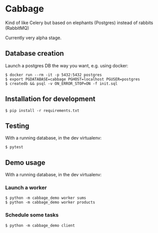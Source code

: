 # Cabbage

Kind of like Celery but based on elephants (Postgres) instead of rabbits (RabbitMQ)

Currently very alpha stage.

## Database creation

Launch a postgres DB the way you want, e.g. using docker:

```console
$ docker run --rm -it -p 5432:5432 postgres
$ export PGDATABASE=cabbage PGHOST=localhost PGUSER=postgres
$ createdb && psql -v ON_ERROR_STOP=ON -f init.sql
```

## Installation for development
```console
$ pip install -r requirements.txt
```

## Testing

With a running database, in the dev virtualenv:

```console
$ pytest
```

## Demo usage

With a running database, in the dev virtualenv:

### Launch a worker

```console
$ python -m cabbage_demo worker sums
$ python -m cabbage_demo worker products
```

### Schedule some tasks

```console
$ python -m cabbage_demo client
```


